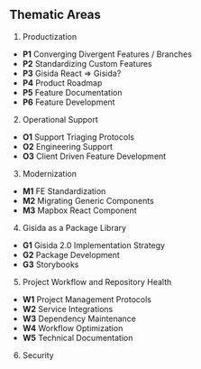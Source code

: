 ## Thematic Areas
1. Productization
  * **P1** Converging Divergent Features / Branches
  * **P2** Standardizing Custom Features
  * **P3** Gisida React => Gisida?
  * **P4** Product Roadmap
  * **P5** Feature Documentation
  * **P6** Feature Development

2. Operational Support
  * **O1** Support Triaging Protocols
  * **O2** Engineering Support 
  * **O3** Client Driven Feature Development

3. Modernization
  * **M1** FE Standardization
  * **M2** Migrating Generic Components
  * **M3** Mapbox React Component

4. Gisida as a Package Library
  * **G1** Gisida 2.0 Implementation Strategy
  * **G2** Package Development
  * **G3** Storybooks

5. Project Workflow and Repository Health
  * **W1** Project Management Protocols
  * **W2** Service Integrations
  * **W3** Dependency Maintenance
  * **W4** Workflow Optimization
  * **W5** Technical Documentation

6. Security
